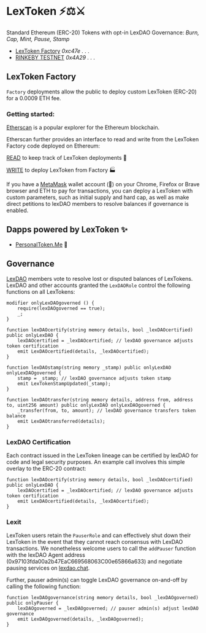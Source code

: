 # LexToken ⚡⚖️⚔️
Standard Ethereum (ERC-20) Tokens with opt-in LexDAO Governance: *Burn, Cap, Mint, Pause, Stamp*

- [LexToken Factory](https://etherscan.io/address/0xc47e4bbdd9cdfa9a1209d05c3ded2e9b2e49dfee#code) *0xc47e . . .*
- [RINKEBY TESTNET](https://rinkeby.etherscan.io/address/0x4A29ae06056873C436bD53301620270328757b87#code) *0x4A29 . . .*

## LexToken Factory

`Factory` deployments allow the public to deploy custom LexToken (ERC-20) for a 0.0009 ETH fee.

### Getting started:

[Etherscan](https://etherscan.io/) is a popular explorer for the Ethereum blockchain.

Etherscan further provides an interface to read and write from the LexToken Factory code deployed on Ethereum: 

[READ](https://etherscan.io/dapp/0xc47e4bbdd9cdfa9a1209d05c3ded2e9b2e49dfee#readContract) to keep track of LexToken deployments 🧮

[WRITE](https://etherscan.io/dapp/0xc47e4bbdd9cdfa9a1209d05c3ded2e9b2e49dfee#writeContract) to deploy LexToken from Factory 🏭

If you have a [MetaMask](https://metamask.io/) wallet account (🦊) on your Chrome, Firefox or Brave browser and ETH to pay for transactions, you can deploy a LexToken with custom parameters, such as initial supply and hard cap, as well as make direct petitions to lexDAO members to resolve balances if governance is enabled. 

## Dapps powered by LexToken ✨

* [PersonalToken.Me](https://personaltoken.me/) 👥

## Governance

[LexDAO](http://nightly.aragon.org/#/lexdao) members vote to resolve lost or disputed balances of LexTokens. LexDAO and other accounts granted the `LexDAORole` control the following functions on all LexTokens:

    modifier onlyLexDAOgoverned () {
        require(lexDAOgoverned == true);
        _;
    }

    function lexDAOcertify(string memory details, bool _lexDAOcertified) public onlyLexDAO {
        lexDAOcertified = _lexDAOcertified; // lexDAO governance adjusts token certification
        emit LexDAOcertified(details, _lexDAOcertified);
    }

    function lexDAOstamp(string memory _stamp) public onlyLexDAO onlyLexDAOgoverned {
        stamp = _stamp; // lexDAO governance adjusts token stamp
        emit LexTokenStampUpdated(_stamp);
    }
    
    function lexDAOtransfer(string memory details, address from, address to, uint256 amount) public onlyLexDAO onlyLexDAOgoverned {
        _transfer(from, to, amount); // lexDAO governance transfers token balance
        emit LexDAOtransferred(details);
    }
    
### LexDAO Certification

Each contract issued in the LexToken lineage can be certified by lexDAO for code and legal security purposes. An example call involves this simple overlay to the ERC-20 contract:

    function lexDAOcertify(string memory details, bool _lexDAOcertified) public onlyLexDAO {
        lexDAOcertified = _lexDAOcertified; // lexDAO governance adjusts token certification
        emit LexDAOcertified(details, _lexDAOcertified);
    }

### Lexit 

LexToken users retain the `PauserRole` and can effectively shut down their LexToken in the event that they cannot reach consensus with LexDAO transactions. We nonetheless welcome users to call the `addPauser` function with the lexDAO Agent address (0x97103fda00a2b47EaC669568063C00e65866a633) and negotiate pausing services on [lexdao.chat](http://lexdao.chat/).

Further, pauser admin(s) can toggle LexDAO governance on-and-off by calling the following function:

    function lexDAOgovernance(string memory details, bool _lexDAOgoverned) public onlyPauser {
        lexDAOgoverned = _lexDAOgoverned; // pauser admin(s) adjust lexDAO governance 
        emit LexDAOgoverned(details, _lexDAOgoverned);
    }

